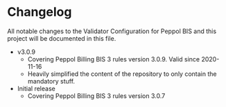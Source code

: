 # Changelog

All notable changes to the Validator Configuration for Peppol BIS and this project will be documented in this file.

* v3.0.9
    * Covering Peppol Billing BIS 3 rules version 3.0.9. Valid since 2020-11-16
    * Heavily simplified the content of the repository to only contain the mandatory stuff.
* Initial release
    * Covering Peppol Billing BIS 3 rules version 3.0.7
